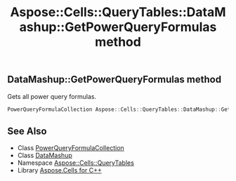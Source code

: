 ﻿---
title: Aspose::Cells::QueryTables::DataMashup::GetPowerQueryFormulas method
linktitle: GetPowerQueryFormulas
second_title: Aspose.Cells for C++ API Reference
description: 'Aspose::Cells::QueryTables::DataMashup::GetPowerQueryFormulas method. Gets all power query formulas in C++.'
type: docs
weight: 600
url: /cpp/aspose.cells.querytables/datamashup/getpowerqueryformulas/
---
## DataMashup::GetPowerQueryFormulas method


Gets all power query formulas.

```cpp
PowerQueryFormulaCollection Aspose::Cells::QueryTables::DataMashup::GetPowerQueryFormulas()
```

## See Also

* Class [PowerQueryFormulaCollection](../../powerqueryformulacollection/)
* Class [DataMashup](../)
* Namespace [Aspose::Cells::QueryTables](../../)
* Library [Aspose.Cells for C++](../../../)
